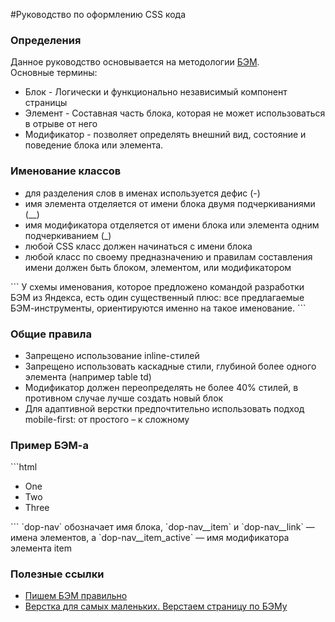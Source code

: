 #Руководство по оформлению CSS кода
<h3>Определения</h3>
Данное руководство основывается на методологии <a href="https://ru.bem.info">БЭМ</a>.<br>
Основные термины:
<ul>
	<li>Блок - Логически и функционально независимый компонент страницы</li>
	<li>Элемент - Составная часть блока, которая не может использоваться в отрыве от него</li>
	<li>Модификатор - позволяет определять внешний вид, состояние и поведение блока или элемента.</li>
</ul>

<h3>Именование классов</h3>
<ul>
	<li>для разделения слов в именах используется дефис (-)</li>
	<li>имя элемента отделяется от имени блока двумя подчеркиваниями (__)</li>
	<li>имя модификатора отделяется от имени блока или элемента одним подчеркиванием (_)</li>
	<li>любой CSS класс должен начинаться с имени блока</li>
	<li>любой класс по своему предназначению и правилам составления имени должен быть блоком, элементом, или модификатором</li>
</ul>
```
У схемы именования, которое предложено командой разработки БЭМ из Яндекса, есть один существенный плюс: 
все предлагаемые БЭМ-инструменты, ориентируются именно на такое именование.
```

<h3>Общие правила</h3>
<ul>
	<li>Запрещено использование inline-стилей</li>
	<li>Запрещено использовать каскадные стили, глубиной более одного элемента (например table td)</li>
	<li>Модификатор должен переопределять не более 40% стилей, в противном случае лучше создать новый блок</li>
	<li>Для адаптивной верстки предпочтительно использовать подход mobile-first: от простого – к сложному</li>
</ul>

<h3>Пример БЭМ-а</h3>
```html
<ul class="dop-nav">
    <li class="dop-nav__item nav__item_active"><a class="dop-nav__link">One</a></span></li>
    <li class="dop-nav__item"><a class="dop-nav__link">Two</a></li>
    <li class="dop-nav__item"><a class="dop-nav__link">Three</a></li>
</ul>
```
`dop-nav` обозначает имя блока, `dop-nav__item` и `dop-nav__link` — имена элементов, а `dop-nav__item_active` — имя модификатора элемента item

<h3>Полезные ссылки</h3>
<ul>
	<li><a href="http://delka.github.io/talks/webcamp/2015/bem/">Пишем БЭМ правильно</a></li>
	<li><a href="http://habrahabr.ru/post/203440/">Верстка для самых маленьких. Верстаем страницу по БЭМу</a></li>
</ul>
